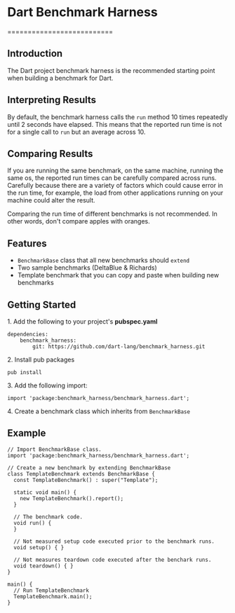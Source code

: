 # Dart Benchmark Harness #
==========================

## Introduction ##

The Dart project benchmark harness is the recommended starting point when building a benchmark for Dart.

## Interpreting Results ##

By default, the benchmark harness calls the `run` method 10 times
repeatedly until 2 seconds have elapsed. This means that
the reported run time is not for a single call to `run` but an average across
10.

## Comparing Results ##

If you are running the same benchmark, on the same machine, running the same os,
the reported run times can be carefully compared across runs.
Carefully because there are a variety of factors which
could cause error in the run time, for example, the load from
other applications running on your machine could alter the result.

Comparing the run time of different benchmarks is not recommended. 
In other words, don't compare apples with oranges.

## Features ##

* `BenchmarkBase` class that all new benchmarks should `extend`
* Two sample benchmarks (DeltaBlue & Richards)
* Template benchmark that you can copy and paste when building new benchmarks

## Getting Started ##

1\. Add the following to your project's **pubspec.yaml**

```
dependencies:
    benchmark_harness:
        git: https://github.com/dart-lang/benchmark_harness.git
```

2\. Install pub packages

```
pub install
```

3\. Add the following import:

```
import 'package:benchmark_harness/benchmark_harness.dart';
```

4\. Create a benchmark class which inherits from `BenchmarkBase`

## Example ##

```
// Import BenchmarkBase class.
import 'package:benchmark_harness/benchmark_harness.dart';

// Create a new benchmark by extending BenchmarkBase
class TemplateBenchmark extends BenchmarkBase {
  const TemplateBenchmark() : super("Template");

  static void main() {
    new TemplateBenchmark().report();
  }

  // The benchmark code.
  void run() {
  }

  // Not measured setup code executed prior to the benchmark runs.
  void setup() { }

  // Not measures teardown code executed after the benchark runs.
  void teardown() { }
}

main() {
  // Run TemplateBenchmark
  TemplateBenchmark.main();
}
```
